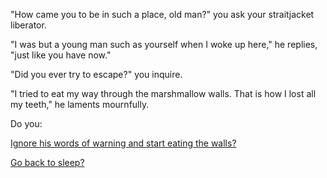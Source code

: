 "How came you to be in such a place, old man?" you ask your straitjacket liberator.

"I was but a young man such as yourself when I woke up here," he replies, "just
like you have now."

"Did you ever try to escape?" you inquire.

"I tried to eat my way through the marshmallow walls. That is how I lost all my
teeth," he laments mournfully.

Do you:

[Ignore his words of warning and start eating the walls?](../../../eating-walls/eating-marshmallows.md)

[Go back to sleep?](../../../sleep/marshmallow.md)
